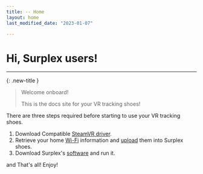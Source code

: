 ```yaml
---
title: -- Home
layout: home
last_modified_date: "2023-01-07"

---
```


# **Hi, Surplex users!**
---

{: .new-title }
> Welcome onboard!
>
> This is the docs site for your VR tracking shoes!

There are three steps required before starting to use your VR tracking shoes.

1. Download Compatible [SteamVR driver].
2. Retrieve your home [Wi-Fi] information and [upload] them into Surplex shoes.
3. Download Surplex's [software] and run it.

and That's all! Enjoy!

<!-- ---- -->

[Wi-Fi]: /wifi.html
[SteamVR driver]: /driver.html
[upload]: /firmware.html
[software]: /software.html
